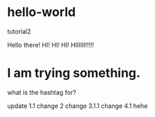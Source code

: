 # hello-world
tutorial2

Hello there! 
HI! 
HI! 
HI! 
HIIIIII!!!!!

# I am trying something. 
what is the hashtag for? 


update 1.1
change 2 
change 3.1.1
change 4.1 hehe 

